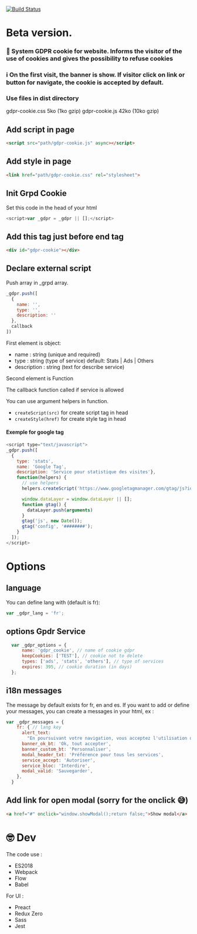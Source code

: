 [![Build Status](https://travis-ci.org/ipatate/gdpr-cookies.svg?branch=develop)](https://travis-ci.org/ipatate/gdpr-cookies)

# Beta version.

### 🍪 System GDPR cookie for website. Informs the visitor of the use of cookies and gives the possibility to refuse cookies

### ℹ️ On the first visit, the banner is show. If visitor click on link or button for navigate, the cookie is accepted by default.

### Use files in dist directory

gdpr-cookie.css 5ko (1ko gzip)
gdpr-cookie.js 42ko (10ko gzip)

## Add script in page

```html
<script src="path/gdpr-cookie.js" async></script>
```

## Add style in page

```html
<link href="path/gdpr-cookie.css" rel="stylesheet">
```

## Init Grpd Cookie

Set this code in the head of your html

```js
<script>var _gdpr = _gdpr || [];</script>
```

## Add this tag just before end tag </body>

```html
<div id="gdpr-cookie"></div>
```

## Declare external script

Push array in _grpd array.

```js
_gdpr.push([
  {
    name: '',
    type: '',
    description: ''
  },
  callback
])
```

First element is object:
- name : string (unique and required)
- type : string (type of service) default: Stats | Ads | Others
- description : string (text for describe service)

Second element is Function

The callback function called if service is allowed

You can use argument helpers in function.
- ```createScript(src)``` for create script tag in head
- ```createStyle(href)``` for create style tag in head

#### Exemple for google tag

```js
<script type="text/javascript">
_gdpr.push([
  {
    type: 'stats',
    name: 'Google Tag',
    description: 'Service pour statistique des visites'},
    function(helpers) {
      // use helpers
      helpers.createScript('https://www.googletagmanager.com/gtag/js?id=' + keys_api.gtag);

      window.dataLayer = window.dataLayer || [];
      function gtag() {
        dataLayer.push(arguments)
      }
      gtag('js', new Date());
      gtag('config', '########');
    }
  ]);
</script>
```

# Options

## language

You can define lang with (default is fr):

```js
var _gdpr_lang = 'fr';
```

## options Gpdr Service

```js
  var _gdpr_options = {
      name: 'gdpr_cookie', // name of cookie gdpr
      keepCookies: ['TEST'], // cookie not to delete
      types: ['ads', 'stats', 'others'], // type of services
      expires: 395, // cookie duration (in days)
  };
```

## i18n messages

The message by default exists for fr, en and es.
If you want to add or define your messages, you can create a messages in your html, ex :

```js
var _gdpr_messages = {
    fr: { // lang key
      alert_text:
        "En poursuivant votre navigation, vous acceptez l'utilisation de services tiers pouvant installer des cookies",
      banner_ok_bt: 'Ok, tout accepter',
      banner_custom_bt: 'Personnaliser',
      modal_header_txt: 'Préférence pour tous les services',
      service_accept: 'Autoriser',
      service_bloc: 'Interdire',
      modal_valid: 'Sauvegarder',
    },
  }
```

## Add link for open modal (sorry for the onclick 😅)

```html
<a href="#" onclick="window.showModal();return false;">Show modal</a>
```


# 🤓 Dev

The code use :
- ES2018
- Webpack
- Flow
- Babel


For UI :

- Preact
- Redux Zero
- Sass
- Jest
